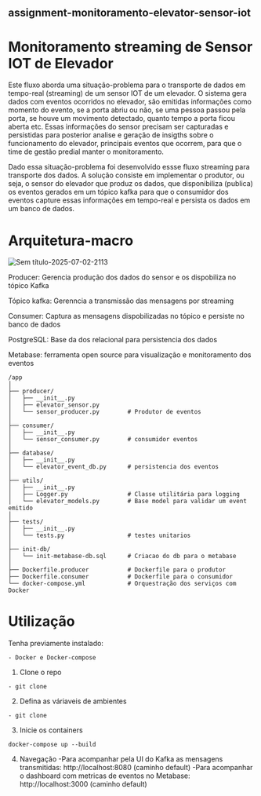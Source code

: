 ## assignment-monitoramento-elevator-sensor-iot
# Monitoramento streaming de Sensor IOT de Elevador 

Este fluxo aborda uma situação-problema para o transporte de dados em tempo-real (streaming) de um sensor IOT de um elevador. 
O sistema gera dados com eventos ocorridos no elevador, são emitidas informações como momento do evento, se a porta abriu ou não, se uma pessoa passou pela porta, se houve um movimento detectado, quanto tempo a porta ficou aberta etc.
Essas informações do sensor precisam ser capturadas e persistidas para posterior analise e geração de insigths sobre o funcionamento do elevador, principais eventos que ocorrem, para que o time de gestão predial manter o monitoramento.


Dado essa situação-problema foi desenvolvido essse fluxo streaming para transporte dos dados.
A solução consiste em implementar o produtor, ou seja, o sensor do elevador que produz os dados, que disponibiliza (publica) os eventos gerados em um tópico kafka para que o consumidor dos eventos capture essas informações em tempo-real e persista os dados em um banco de dados.

# Arquitetura-macro
![Sem título-2025-07-02-2113](https://github.com/user-attachments/assets/46c37a66-d9f2-422b-9d0c-0247a72a0d7c)

Producer: Gerencia produção dos dados do sensor e os dispobiliza no tópico Kafka

Tópico kafka: Gerenncia a transmissão das mensagens por streaming

Consumer: Captura as mensagens dispobilizadas no tópico e persiste no banco de dados

PostgreSQL: Base da dos relacional para persistencia dos dados

Metabase: ferramenta open source para visualização e monitoramento dos eventos


```text
/app
│
├── producer/
│   ├── __init__.py
│   ├── elevator_sensor.py
│   └── sensor_producer.py        # Produtor de eventos
│ 
├── consumer/
│   ├── __init__.py
│   └── sensor_consumer.py        # consumidor eventos
│
├── database/
│   ├── __init__.py
│   └── elevator_event_db.py      # persistencia dos eventos
│
├── utils/
│   ├── __init__.py
│   ├── Logger.py                 # Classe utilitária para logging
│   └── elevator_models.py        # Base model para validar um event emitido
│ 
├── tests/
│   ├── __init__.py
│   └── tests.py                  # testes unitarios
│
├── init-db/
│   └── init-metabase-db.sql      # Criacao do db para o metabase
│
├── Dockerfile.producer           # Dockerfile para o produtor
├── Dockerfile.consumer           # Dockerfile para o consumidor
└── docker-compose.yml            # Orquestração dos serviços com Docker
```

# Utilização

Tenha previamente instalado:
```text
- Docker e Docker-compose
```

1. Clone o repo
```text
- git clone 
```
2. Defina as váriaveis de ambientes
```text
- git clone 
```
3. Inicie os containers
```text
docker-compose up --build 
```
4. Navegação
-Para acompanhar pela UI do Kafka as mensagens transmitidas: http://localhost:8080 (caminho default)
-Para acompanhar o dashboard com metricas de eventos no Metabase: http://localhost:3000 (caminho default)





















